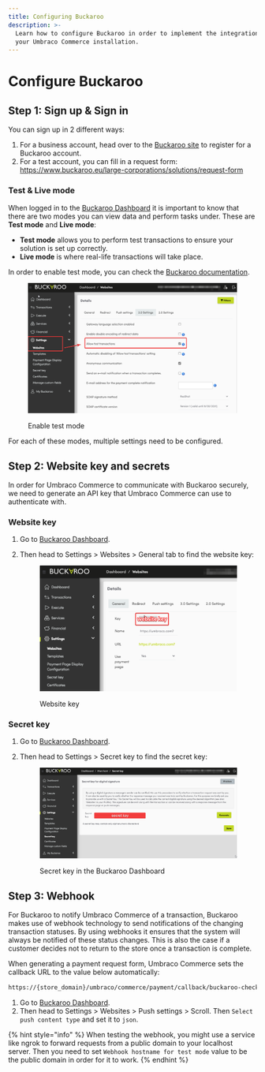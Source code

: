 ```yaml
---
title: Configuring Buckaroo
description: >-
  Learn how to configure Buckaroo in order to implement the integration with
  your Umbraco Commerce installation.
---
```


# Configure Buckaroo

## Step 1: Sign up & Sign in

You can sign up in 2 different ways:

1. For a business account, head over to the [Buckaroo site](https://www.buckaroo.eu/large-corporations/start) to register for a Buckaroo account.
2. For a test account, you can fill in a request form: https://www.buckaroo.eu/large-corporations/solutions/request-form

### Test & Live mode

When logged in to the [Buckaroo Dashboard](https://plaza.buckaroo.nl/) it is important to know that there are two modes you can view data and perform tasks under. These are **Test mode** and **Live mode**:

* **Test mode** allows you to perform test transactions to ensure your solution is set up correctly.
* **Live mode** is where real-life transactions will take place.

In order to enable test mode, you can check the [Buckaroo documentation](https://docs.buckaroo.io/docs/test-transactions#how-to-make-a-test-transaction).&#x20;

<figure><img src="../media/buckaroo/enable-test-mode.png" alt=""><figcaption><p>Enable test mode</p></figcaption></figure>

For each of these modes, multiple settings need to be configured.

## Step 2: Website key and secrets

In order for Umbraco Commerce to communicate with Buckaroo securely, we need to generate an API key that Umbraco Commerce can use to authenticate with.

### Website key

1. Go to [Buckaroo Dashboard](https://plaza.buckaroo.nl/).
2.  Then head to Settings > Websites > General tab to find the website key:&#x20;

    <figure><img src="../media/buckaroo/website-key.png" alt=""><figcaption><p>Website key</p></figcaption></figure>

### Secret key

1. Go to [Buckaroo Dashboard](https://plaza.buckaroo.nl/).
2.  Then head to Settings > Secret key to find the secret key:&#x20;

    <figure><img src="../media/buckaroo/secret-key.png" alt=""><figcaption><p>Secret key in the Buckaroo Dashboard</p></figcaption></figure>

## Step 3: Webhook

For Buckaroo to notify Umbraco Commerce of a transaction, Buckaroo makes use of webhook technology to send notifications of the changing transaction statuses. By using webhooks it ensures that the system will always be notified of these status changes. This is also the case if a customer decides not to return to the store once a transaction is complete.

When generating a payment request form, Umbraco Commerce sets the callback URL to the value below automatically:

```bash
https://{store_domain}/umbraco/commerce/payment/callback/buckaroo-checkout/{payment_method_id}/
```

1. Go to [Buckaroo Dashboard](https://plaza.buckaroo.nl/).&#x20;
2. Then head to Settings > Websites > Push settings > Scroll. Then `Select push content type` and set it to `json`.

{% hint style="info" %}
When testing the webhook, you might use a service like ngrok to forward requests from a public domain to your localhost server. Then you need to set `Webhook hostname for test mode` value to be the public domain in order for it to work.
{% endhint %}
